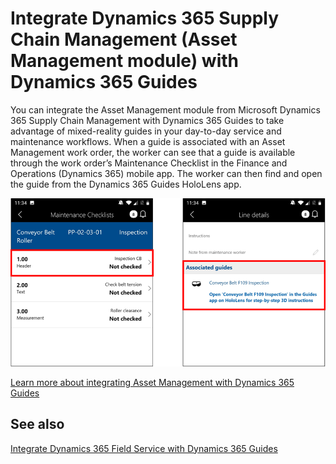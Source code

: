 

# Integrate Dynamics 365 Supply Chain Management (Asset Management module) with Dynamics 365 Guides

You can integrate the Asset Management module from Microsoft Dynamics 365 Supply Chain Management with Dynamics 365 Guides to take 
advantage of mixed-reality guides in your day-to-day service and maintenance workflows. When a guide is associated with an 
Asset Management work order, the worker can see that a guide is available through the work order’s Maintenance Checklist in the 
Finance and Operations (Dynamics 365) mobile app. The worker can then find and open the guide from the Dynamics 365 Guides HoloLens app.

 ![Integrated Asset Mananagement guide](media/asset-management.png "Integrated Asset Management guide")

[Learn more about integrating Asset Management with Dynamics 365 Guides]()

## See also

[Integrate Dynamics 365 Field Service with Dynamics 365 Guides]()
